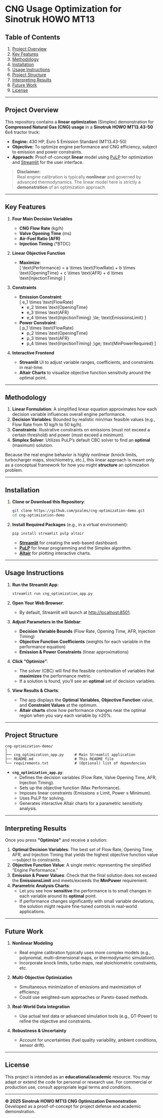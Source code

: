 # CNG Usage Optimization for Sinotruk HOWO MT13

## Table of Contents
1. [Project Overview](#project-overview)  
2. [Key Features](#key-features)  
3. [Methodology](#methodology)  
4. [Installation](#installation)  
5. [Usage Instructions](#usage-instructions)  
6. [Project Structure](#project-structure)  
7. [Interpreting Results](#interpreting-results)  
8. [Future Work](#future-work)  
9. [License](#license)

---

## Project Overview
This repository contains a **linear optimization** (Simplex) demonstration for **Compressed Natural Gas (CNG) usage** in a **Sinotruk HOWO MT13.43-50** 6x4 tractor truck:

- **Engine:** 430 HP, Euro 5 Emission Standard (MT13.43-50)
- **Objective:** To optimize engine performance and CNG efficiency, subject to emission and power constraints.
- **Approach:** Proof-of-concept **linear** model using [PuLP](https://github.com/coin-or/pulp) for optimization and [Streamlit](https://streamlit.io/) for the user interface.

> **Disclaimer:**  
> Real engine calibration is typically **nonlinear** and governed by advanced thermodynamics. The linear model here is strictly a **demonstration** of an optimization approach.

---

## Key Features
1. **Four Main Decision Variables**  
   - **CNG Flow Rate** (kg/h)  
   - **Valve Opening Time** (ms)  
   - **Air-Fuel Ratio (AFR)**  
   - **Injection Timing** (°BTDC)

2. **Linear Objective Function**  
   - **Maximize**:  
     \[
       \text{Performance} = a \times \text{FlowRate}
                          + b \times \text{OpeningTime}
                          + c \times \text{AFR}
                          + d \times \text{InjectionTiming}
     \]

3. **Constraints**  
   - **Emission Constraint**:  
     \[
       e_1 \times \text{FlowRate}
       + e_2 \times \text{OpeningTime}
       + e_3 \times \text{AFR}
       + e_4 \times \text{InjectionTiming} \;\le\; \text{EmissionsLimit}
     \]  
   - **Power Constraint**:  
     \[
       p_1 \times \text{FlowRate}
       + p_2 \times \text{OpeningTime}
       + p_3 \times \text{AFR}
       + p_4 \times \text{InjectionTiming} \;\ge\; \text{MinPowerRequired}
     \]  

4. **Interactive Frontend**  
   - **Streamlit** UI to adjust variable ranges, coefficients, and constraints in real-time.
   - **Altair Charts** to visualize objective function sensitivity around the optimal point.

---

## Methodology
1. **Linear Formulation**: A simplified linear equation approximates how each decision variable influences overall engine performance.  
2. **Decision Variables**: Bounded by realistic min/max feasible values (e.g., Flow Rate from 10 kg/h to 50 kg/h).  
3. **Constraints**: Illustrative constraints on emissions (must not exceed a certain threshold) and power (must exceed a minimum).  
4. **Simplex Solver**: Utilizes PuLP’s default CBC solver to find an **optimal** (maximum) solution.  

Because the real engine behavior is highly nonlinear (knock limits, turbocharger maps, stoichiometry, etc.), this linear approach is meant only as a conceptual framework for how you might **structure** an optimization problem.

---

## Installation

1. **Clone or Download this Repository**:
   ```bash
   git clone https://github.com/pzalms/cng-optimization-demo.git
   cd cng-optimization-demo
   ```

2. **Install Required Packages** (e.g., in a virtual environment):
   ```bash
   pip install streamlit pulp altair
   ```
   - [**Streamlit**](https://streamlit.io/) for creating the web-based dashboard.  
   - [**PuLP**](https://pypi.org/project/PuLP/) for linear programming and the Simplex algorithm.  
   - [**Altair**](https://altair-viz.github.io/) for plotting interactive charts.

---

## Usage Instructions
1. **Run the Streamlit App**:
   ```bash
   streamlit run cng_optimization_app.py
   ```
2. **Open Your Web Browser**:  
   - By default, Streamlit will launch at [http://localhost:8501](http://localhost:8501).  

3. **Adjust Parameters in the Sidebar**:
   - **Decision Variable Bounds** (Flow Rate, Opening Time, AFR, Injection Timing)  
   - **Objective Function Coefficients** (weights for each variable in the performance equation)  
   - **Emission & Power Constraints** (linear approximations)

4. **Click "Optimize"**:
   - The solver (CBC) will find the feasible combination of variables that **maximizes** the performance metric.  
   - If a solution is found, you’ll see an **optimal** set of decision variables.

5. **View Results & Charts**:
   - The app displays the **Optimal Variables**, **Objective Function** value, and **Constraint Values** at the optimum.  
   - **Altair charts** show how performance changes near the optimal region when you vary each variable by ±20%.

---

## Project Structure

```
cng-optimization-demo/
│
├── cng_optimization_app.py     # Main Streamlit application
├── README.md                   # This README file
└── requirements.txt            # (Optional) list of dependencies
```

- **`cng_optimization_app.py`**: 
  - Defines the decision variables (Flow Rate, Valve Opening Time, AFR, Injection Timing).  
  - Sets up the objective function (Max Performance).  
  - Imposes linear constraints (Emissions ≤ Limit, Power ≥ Minimum).  
  - Uses PuLP for solving.  
  - Generates interactive Altair charts for a parametric sensitivity analysis.

---

## Interpreting Results
Once you press **"Optimize"** and receive a solution:
1. **Optimal Decision Variables**: The best set of Flow Rate, Opening Time, AFR, and Injection Timing that yields the highest objective function value—subject to constraints.  
2. **Objective Function Value**: A single metric representing the simplified "Engine Performance."  
3. **Emission & Power Values**: Check that the final solution does not exceed the **EmissionsLimit** and meets/exceeds the **MinPower** requirement.  
4. **Parametric Analysis Charts**:  
   - Let you see how **sensitive** the performance is to small changes in each variable around its **optimal** point.  
   - If performance changes significantly with small variable deviations, the solution might require fine-tuned controls in real-world applications.

---

## Future Work
1. **Nonlinear Modeling**  
   - Real engine calibration typically uses more complex models (e.g., polynomial, multi-dimensional maps, or thermodynamic simulation).  
   - Incorporate knock limits, turbo maps, real stoichiometric constraints, etc.

2. **Multi-Objective Optimization**  
   - Simultaneous minimization of emissions and maximization of efficiency.  
   - Could use weighted-sum approaches or Pareto-based methods.

3. **Real-World Data Integration**  
   - Use actual test data or advanced simulation tools (e.g., GT-Power) to refine the objective and constraints.

4. **Robustness & Uncertainty**  
   - Account for uncertainties (fuel quality variability, ambient conditions, sensor drift).

---

## License
This project is intended as an **educational/academic** resource. You may adapt or extend the code for personal or research use. For commercial or production use, consult appropriate legal terms and conditions.

---

**© 2025 Sinotruk HOWO MT13 CNG Optimization Demonstration**  
Developed as a proof-of-concept for project defense and academic demonstration.
